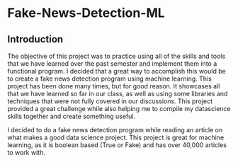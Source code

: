 # Fake-News-Detection-ML

## Introduction
The objective of this project was to practice using all of the skills and tools that we have learned over the past semester and implement them into a functional program. I decided that a great way to accomplish this would be to create a fake news detection program using machine learning. This project has been done many times, but for good reason. It showcases all that we have learned so far in our class, as well as using some libraries and techniques that were not fully covered in our discussions. This project provided a great challenge while also helping me to compile my datascience skills together and create something useful.

I decided to do a fake news detection program while reading an article on what makes a good data science project. This project is great for machine learning, as it is boolean based (True or Fake) and has over 40,000 articles to work with.
